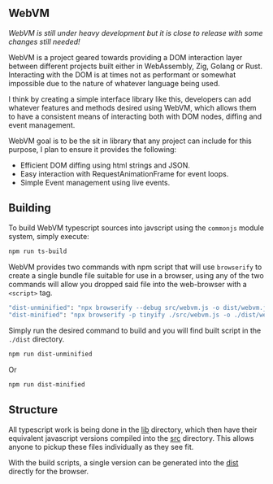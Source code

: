 WebVM 
-------

*WebVM is still under heavy development but it is close to release with some changes still needed!*

WebVM is a project geared towards providing a DOM interaction layer between different 
projects built either in WebAssembly, Zig, Golang or Rust. Interacting with the DOM is at times 
not as performant or somewhat impossible due to the nature of whatever language being used.

I think by creating a simple interface library like this, developers can add whatever features 
and methods desired using WebVM, which allows them to have a consistent means of interacting both 
with DOM nodes, diffing and event management.

WebVM goal is to be the sit in library that any project can include for this purpose, I plan to ensure
it provides the following:

- Efficient DOM diffing using html strings and JSON.
- Easy interaction with RequestAnimationFrame for event loops.
- Simple Event management using live events.

## Building

To build WebVM typescript sources into javscript using the `commonjs` module system, simply
execute:

```bash
npm run ts-build
```

WebVM provides two commands with npm script that will use `browserify` to create a single bundle file suitable for use
in a browser, using any of the two commands will allow you dropped said file into the web-browser with a `<script>` tag.

```bash
"dist-unminified": "npx browserify --debug src/webvm.js -o dist/webvm.js",
"dist-minified": "npx browserify -p tinyify ./src/webvm.js -o ./dist/webvm.min.js",
```

Simply run the desired command to build and you will find built script in the `./dist` directory.

```bash
npm run dist-unminified
```

Or

```bash
npm run dist-minified
```

## Structure

All typescript work is being done in the [lib](./lib) directory, which then have their equivalent javascript versions
compiled into the [src](./src) directory. This allows anyone to pickup these files individually as they see fit. 

With the build scripts, a single version can be generated into the [dist](./dist) directly for the browser.